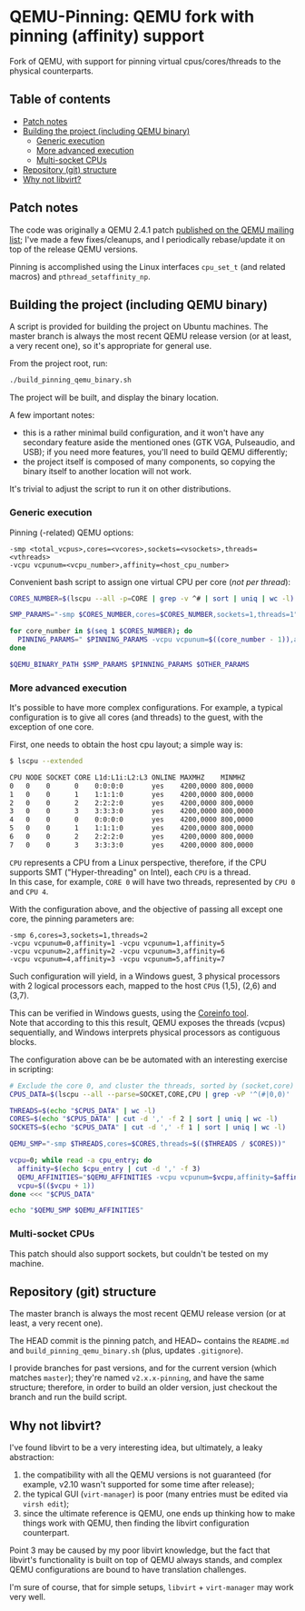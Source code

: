 # QEMU-Pinning: QEMU fork with pinning (affinity) support

Fork of QEMU, with support for pinning virtual cpus/cores/threads to the physical counterparts.

## Table of contents

- [Patch notes](#patch-notes)
- [Building the project (including QEMU binary)](#building-the-project-including-qemu-binary)
  - [Generic execution](#generic-execution)
  - [More advanced execution](#more-advanced-execution)
  - [Multi-socket CPUs](#multi-socket-cpus)
- [Repository (git) structure](#repository-git-structure)
- [Why not libvirt?](#why-not-libvirt)

## Patch notes

The code was originally a QEMU 2.4.1 patch [published on the QEMU mailing list](https://www.mail-archive.com/qemu-discuss%40nongnu.org/msg02253.html); I've made a few fixes/cleanups, and I periodically rebase/update it on top of the release QEMU versions.

Pinning is accomplished using the Linux interfaces `cpu_set_t` (and related macros) and `pthread_setaffinity_np`.

## Building the project (including QEMU binary)

A script is provided for building the project on Ubuntu machines. The master branch is always the most recent QEMU release version (or at least, a very recent one), so it's appropriate for general use.

From the project root, run:

```sh
./build_pinning_qemu_binary.sh
```

The project will be built, and display the binary location.

A few important notes:

- this is a rather minimal build configuration, and it won't have any secondary feature aside the mentioned ones (GTK VGA, Pulseaudio, and USB); if you need more features, you'll need to build QEMU differently;
- the project itself is composed of many components, so copying the binary itself to another location will not work.

It's trivial to adjust the script to run it on other distributions.

### Generic execution

Pinning (-related) QEMU options:

```
-smp <total_vcpus>,cores=<vcores>,sockets=<vsockets>,threads=<vthreads>
-vcpu vcpunum=<vcpu_number>,affinity=<host_cpu_number>
```

Convenient bash script to assign one virtual CPU per core (*not per thread*):

```sh
CORES_NUMBER=$(lscpu --all -p=CORE | grep -v ^# | sort | uniq | wc -l)

SMP_PARAMS="-smp $CORES_NUMBER,cores=$CORES_NUMBER,sockets=1,threads=1"

for core_number in $(seq 1 $CORES_NUMBER); do
  PINNING_PARAMS=" $PINNING_PARAMS -vcpu vcpunum=$((core_number - 1)),affinity=$((core_number - 1))"
done

$QEMU_BINARY_PATH $SMP_PARAMS $PINNING_PARAMS $OTHER_PARAMS
```

### More advanced execution

It's possible to have more complex configurations. For example, a typical configuration is to give all cores (and threads) to the guest, with the exception of one core.

First, one needs to obtain the host cpu layout; a simple way is:

```sh
$ lscpu --extended

CPU NODE SOCKET CORE L1d:L1i:L2:L3 ONLINE MAXMHZ    MINMHZ
0   0    0      0    0:0:0:0       yes    4200,0000 800,0000
1   0    0      1    1:1:1:0       yes    4200,0000 800,0000
2   0    0      2    2:2:2:0       yes    4200,0000 800,0000
3   0    0      3    3:3:3:0       yes    4200,0000 800,0000
4   0    0      0    0:0:0:0       yes    4200,0000 800,0000
5   0    0      1    1:1:1:0       yes    4200,0000 800,0000
6   0    0      2    2:2:2:0       yes    4200,0000 800,0000
7   0    0      3    3:3:3:0       yes    4200,0000 800,0000
```

`CPU` represents a CPU from a Linux perspective, therefore, if the CPU supports SMT ("Hyper-threading" on Intel), each `CPU` is a thread.  
In this case, for example, `CORE 0` will have two threads, represented by `CPU 0` and `CPU 4`.

With the configuration above, and the objective of passing all except one core, the pinning parameters are:

```
-smp 6,cores=3,sockets=1,threads=2
-vcpu vcpunum=0,affinity=1 -vcpu vcpunum=1,affinity=5
-vcpu vcpunum=2,affinity=2 -vcpu vcpunum=3,affinity=6
-vcpu vcpunum=4,affinity=3 -vcpu vcpunum=5,affinity=7
```

Such configuration will yield, in a Windows guest, 3 physical processors with 2 logical processors each, mapped to the host `CPU`s (1,5), (2,6) and (3,7).

This can be verified in Windows guests, using the [Coreinfo tool](https://docs.microsoft.com/en-us/sysinternals/downloads/coreinfo).  
Note that according to this this result, QEMU exposes the threads (vcpus) sequentially, and Windows interprets physical processors as contiguous blocks.

The configuration above can be be automated with an interesting exercise in scripting:

```sh
# Exclude the core 0, and cluster the threads, sorted by (socket,core)
CPUS_DATA=$(lscpu --all --parse=SOCKET,CORE,CPU | grep -vP '^(#|0,0)' | sort -t ',' -n)

THREADS=$(echo "$CPUS_DATA" | wc -l)
CORES=$(echo "$CPUS_DATA" | cut -d ',' -f 2 | sort | uniq | wc -l)
SOCKETS=$(echo "$CPUS_DATA" | cut -d ',' -f 1 | sort | uniq | wc -l)

QEMU_SMP="-smp $THREADS,cores=$CORES,threads=$(($THREADS / $CORES))"

vcpu=0; while read -a cpu_entry; do
  affinity=$(echo $cpu_entry | cut -d ',' -f 3)
  QEMU_AFFINITIES="$QEMU_AFFINITIES -vcpu vcpunum=$vcpu,affinity=$affinity"
  vcpu=$(($vcpu + 1))
done <<< "$CPUS_DATA"

echo "$QEMU_SMP $QEMU_AFFINITIES"
```

### Multi-socket CPUs

This patch should also support sockets, but couldn't be tested on my machine.

## Repository (git) structure

The master branch is always the most recent QEMU release version (or at least, a very recent one).

The HEAD commit is the pinning patch, and HEAD~ contains the `README.md` and `build_pinning_qemu_binary.sh` (plus, updates `.gitignore`).

I provide branches for past versions, and for the current version (which matches `master`); they're named `v2.x.x-pinning`, and have the same structure; therefore, in order to build an older version, just checkout the branch and run the build script.

## Why not libvirt?

I've found libvirt to be a very interesting idea, but ultimately, a leaky abstraction:

1. the compatibility with all the QEMU versions is not guaranteed (for example, v2.10 wasn't supported for some time after release);
2. the typical GUI (`virt-manager`) is poor (many entries must be edited via `virsh edit`);
3. since the ultimate reference is QEMU, one ends up thinking how to make things work with QEMU, then finding the libvirt configuration counterpart.

Point 3 may be caused by my poor libvirt knowledge, but the fact that libvirt's functionality is built on top of QEMU always stands, and complex QEMU configurations are bound to have translation challenges.

I'm sure of course, that for simple setups, `libvirt` + `virt-manager` may work very well.

